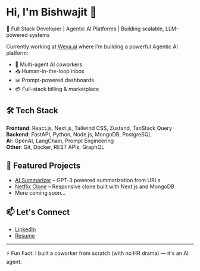 
# Hi, I'm Bishwajit 👋

🎯 Full Stack Developer | Agentic AI Platforms | Building scalable, LLM-powered systems

Currently working at [Wexa.ai](https://wexa.ai) where I’m building a powerful Agentic AI platform:
- 🧠 Multi-agent AI coworkers
- 📥 Human-in-the-loop inbox
- 📊 Prompt-powered dashboards
- 💳 Full-stack billing & marketplace

## 🛠 Tech Stack
**Frontend**: React.js, Next.js, Tailwind CSS, Zustand, TanStack Query  
**Backend**: FastAPI, Python, Node.js, MongoDB, PostgreSQL  
**AI**: OpenAI, LangChain, Prompt Engineering  
**Other**: Git, Docker, REST APIs, GraphQL

## 📌 Featured Projects
- [AI Summarizer](https://github.com/Bishwajit05/AI-Summarizer) – GPT-3 powered summarization from URLs  
- [Netflix Clone](https://github.com/Bishwajit05/NetflixClone) – Responsive clone built with Next.js and MongoDB  
- More coming soon...

## 📫 Let's Connect
- [LinkedIn](https://linkedin.com/in/bishwajit-behera)
- [Resume]([https://aurajobs.ai/cv-form?id=WBs7M89lSe](https://drive.google.com/file/d/11oczaCwmBd3QaSVyVXwB3G-H2uPgDubH/view?usp=sharing))

---

⚡ Fun Fact: I built a coworker from scratch (with no HR drama) — it's an AI agent.
